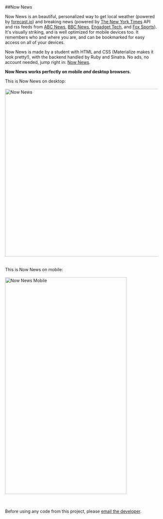##Now News

Now News is an beautiful, personalized way to get local weather (powered by <a href="forecast.io">forecast.io</a>) and breaking news (powered by <a href="https://developer.nytimes.com/">The New York Times</a> API and rss feeds from <a href="http://abcnews.go.com/Site/page/rss--3520115">ABC News</a>, <a href="http://www.bbc.com/news/10628494">BBC News</a>, <a href="https://www.engadget.com/rss.xml">Engadget Tech</a>, and <a href="http://www.foxsports.com/other/rss">Fox Sports</a>). It's visually striking, and is well optimized for mobile devices too. It remembers who and where you are, and can be bookmarked for easy access on all of your devices.

Now News is made by a student with HTML and CSS (Materialize makes it look pretty!), with the backend handled by Ruby and Sinatra. No ads, no account needed, jump right in: <a href="http://now-news.herokuapp.com" target="_blank">Now News</a>.

<strong>Now News works perfectly on mobile <i>and</i> desktop browsers.</strong>

This is Now News on desktop:
<br>
<br>
<img src="http://i.imgur.com/ESxGQAD.png" alt="Now News" height="550" width="900">
<br>
<br>
<br>
This is Now News on mobile:
<br>
<br>
<img src="http://i.imgur.com/VBEHtXF.png" alt="Now News Mobile" height="711" width="400">
<br>
<br>
<br>


Before using any code from this project, please <a target="_blank" href="mailto:one.studio@outlook.com?subject=Now+News+Code+Usage+Request">email the developer</a>.
